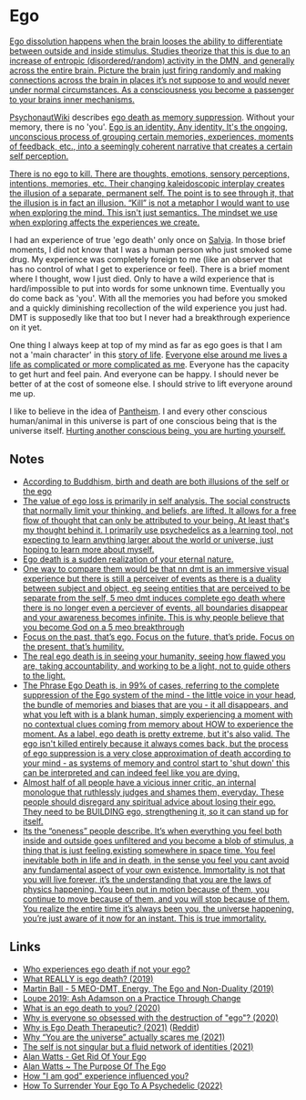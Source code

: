 # Ego

[Ego dissolution happens when the brain looses the ability to differentiate between outside and inside stimulus. Studies theorize that this is due to an increase of entropic (disordered/random) activity in the DMN, and generally across the entire brain. Picture the brain just firing randomly and making connections across the brain in places it’s not suppose to and would never under normal circumstances. As a consciousness you become a passenger to your brains inner mechanisms.](https://www.reddit.com/r/RationalPsychonaut/comments/q9t59i/could_ego_death_and_dissociation_be_going_for_the/)

[PsychonautWiki](https://psychonautwiki.org/wiki/Main_Page) describes [ego death as memory suppression](https://psychonautwiki.org/w/index.php?title=Memory_suppression&_=#Ego_death). Without your memory, there is no 'you'. [Ego is an identity. Any identity. It's the ongoing, unconscious process of grouping certain memories, experiences, moments of feedback, etc., into a seemingly coherent narrative that creates a certain self perception.](https://www.reddit.com/r/RationalPsychonaut/comments/qo4htf/can_you_train_your_ego_after_you_have_killed_it/)

[There is no ego to kill. There are thoughts, emotions, sensory perceptions, intentions, memories, etc. Their changing kaleidoscopic interplay creates the illusion of a separate, permanent self. The point is to see through it, that the illusion is in fact an illusion. “Kill” is not a metaphor I would want to use when exploring the mind. This isn't just semantics. The mindset we use when exploring affects the experiences we create.](https://www.reddit.com/r/RationalPsychonaut/comments/qo4htf/can_you_train_your_ego_after_you_have_killed_it/)

I had an experience of true 'ego death' only once on [Salvia](../drugs/psychedelics/salvia.md). In those brief moments, I did not know that I was a human person who just smoked some drug. My experience was completely foreign to me (like an observer that has no control of what I get to experience or feel). There is a brief moment where I thought, wow I just died. Only to have a wild experience that is hard/impossible to put into words for some unknown time. Eventually you do come back as 'you'. With all the memories you had before you smoked and a quickly diminishing recollection of the wild experience you just had. DMT is supposedly like that too but I never had a breakthrough experience on it yet.

One thing I always keep at top of my mind as far as ego goes is that I am not a 'main character' in this [story of life](https://www.youtube.com/watch?v=KgzQuE1pR1w). [Everyone else around me lives a life as complicated or more complicated as me](https://www.youtube.com/watch?v=AkoML0_FiV4). Everyone has the capacity to get hurt and feel pain. And everyone can be happy. I should never be better of at the cost of someone else. I should strive to lift everyone around me up.

I like to believe in the idea of [Pantheism](https://plato.stanford.edu/entries/pantheism/). I and every other conscious human/animal in this universe is part of one conscious being that is the universe itself. [Hurting another conscious being, you are hurting yourself.](http://www.galactanet.com/oneoff/theegg_mod.html)

## Notes

- [According to Buddhism, birth and death are both illusions of the self or the ego](https://www.reddit.com/r/DMT/comments/6i7d2r/sowe_dont_really_die_do_we/)
- [The value of ego loss is primarily in self analysis. The social constructs that normally limit your thinking, and beliefs, are lifted. It allows for a free flow of thought that can only be attributed to your being. At least that's my thought behind it. I primarily use psychedelics as a learning tool, not expecting to learn anything larger about the world or universe, just hoping to learn more about myself.](https://www.reddit.com/r/Psychonaut/comments/8d7d1j/so_whats_the_actual_point_of_ego_death/)
- [Ego death is a sudden realization of your eternal nature.](https://www.reddit.com/r/Psychonaut/comments/8d7d1j/so_whats_the_actual_point_of_ego_death/)
- [One way to compare them would be that nn dmt is an immersive visual experience but there is still a perceiver of events as there is a duality between subject and object, eg seeing entities that are perceived to be separate from the self, 5 meo dmt induces complete ego death where there is no longer even a perciever of events, all boundaries disappear and your awareness becomes infinite. This is why people believe that you become God on a 5 meo breakthrough](https://www.reddit.com/r/DMT/comments/9ssa0g/dmt_vs_5meo_dmt/)
- [Focus on the past, that’s ego. Focus on the future, that’s pride. Focus on the present, that’s humility.](https://twitter.com/david_perell/status/1416642821663035396)
- [The real ego death is in seeing your humanity, seeing how flawed you are, taking accountability, and working to be a light, not to guide others to the light.](https://www.reddit.com/r/researchchemicals/comments/osbis4/i_think_ive_got_mania_because_of_1cplsd/)
- [The Phrase Ego Death is, in 99% of cases, referring to the complete suppression of the Ego system of the mind - the little voice in your head, the bundle of memories and biases that are you - it all disappears, and what you left with is a blank human, simply experiencing a moment with no contextual clues coming from memory about HOW to experience the moment. As a label, ego death is pretty extreme, but it's also valid. The ego isn't killed entirely because it always comes back, but the process of ego suppression is a very close approximation of death according to your mind - as systems of memory and control start to 'shut down' this can be interpreted and can indeed feel like you are dying.](https://www.reddit.com/r/RationalPsychonaut/comments/py6rex/question_about_ego_deathdissolution/)
- [Almost half of all people have a vicious inner critic, an internal monologue that ruthlessly judges and shames them, everyday. These people should disregard any spiritual advice about losing their ego. They need to be BUILDING ego, strengthening it, so it can stand up for itself.](https://twitter.com/VividVoid_/status/1475176254357737472)
- [Its the “oneness” people describe. It’s when everything you feel both inside and outside goes unfiltered and you become a blob of stimulus, a thing that is just feeling,existing somewhere in space time. You feel inevitable both in life and in death, in the sense you feel you cant avoid any fundamental aspect of your own existence. Immortality is not that you will live forever, it’s the understanding that you are the laws of physics happening. You been put in motion because of them, you continue to move because of them, and you will stop because of them. You realize the entire time it’s always been you, the universe happening, you’re just aware of it now for an instant. This is true immortality.](https://www.reddit.com/r/RationalPsychonaut/comments/q9t59i/could_ego_death_and_dissociation_be_going_for_the/)

## Links

- [Who experiences ego death if not your ego?](https://www.reddit.com/r/Psychonaut/comments/8an34k/who_experiences_ego_death_if_not_your_ego/)
- [What REALLY is ego death? (2019)](https://www.reddit.com/r/RationalPsychonaut/comments/c043yw/what_really_is_ego_death/)
- [Martin Ball - 5 MEO-DMT, Energy, The Ego and Non-Duality (2019)](https://www.youtube.com/watch?v=B8o7IPx5xDQ)
- [Loupe 2019: Ash Adamson on a Practice Through Change](https://www.youtube.com/watch?v=N92gu_AQ43E)
- [What is an ego death to you? (2020)](https://www.reddit.com/r/RationalPsychonaut/comments/elqiq7/the_ego_death_i_wanna_know/)
- [Why is everyone so obsessed with the destruction of "ego"? (2020)](https://www.reddit.com/r/RationalPsychonaut/comments/gqrc0v/why_is_everyone_so_obsessed_with_the_destruction/)
- [Why is Ego Death Therapeutic? (2021)](https://realitysandwich.com/why-is-ego-death-therapeutic/) ([Reddit](https://www.reddit.com/r/RationalPsychonaut/comments/mbbohy/why_is_ego_death_therapeutic/))
- [Why “You are the universe” actually scares me (2021)](https://www.reddit.com/r/AlanWatts/comments/mqd0s8/why_you_are_the_universe_actually_scares_me/)
- [The self is not singular but a fluid network of identities (2021)](https://aeon.co/essays/the-self-is-not-singular-but-a-fluid-network-of-identities)
- [Alan Watts - Get Rid Of Your Ego](https://www.youtube.com/watch?v=m8TCFWNZx2o)
- [Alan Watts ~ The Purpose Of The Ego](https://www.youtube.com/watch?v=pfROCVjMdrU)
- [How "I am god" experience influenced you?](https://www.reddit.com/r/RationalPsychonaut/comments/r743eh/the_i_am_god_experience_how_have_others/)
- [How To Surrender Your Ego To A Psychedelic (2022)](https://www.youtube.com/watch?v=T-8EM0JkLVE)
